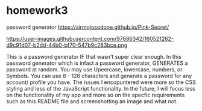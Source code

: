 # homework3
password generator 
https://sirmojosodope.github.io/Pink-Secret/


https://user-images.githubusercontent.com/97686342/160521262-d9c91d07-b2dd-44b0-bf70-547b9c283bce.png

This is a password generator IF that wasn't super clear enough. In this password generator which is infact a password generator, GENERATES a password at random. You may use Upeercase, lowercase, numbers, or Symbols.
 You can use 8 - 128 characters and generate a password for any account/ profile you have. The issues I encopuntered were more so the CSS styling and less of the JavaScript functionality. In the future, I will focus less on the functionality of my app and more so on the specfic requirements such as this README file and screenshotting an image and what not.

